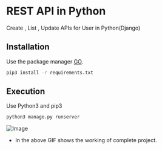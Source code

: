 # REST API in Python

Create , List , Update APIs for User in Python(Django)

## Installation

Use the package manager [GO](https://pip.pypa.io/en/stable/).

```bash
pip3 install -r requirements.txt
```

## Execution 

Use Python3 and pip3

```bash
python3 manage.py runserver
```


![Image](https://github.com/Gautamaggrawal/apis/blob/master/python/Webp.net-gifmaker.gif)

- In the above GIF shows the working of complete project.
